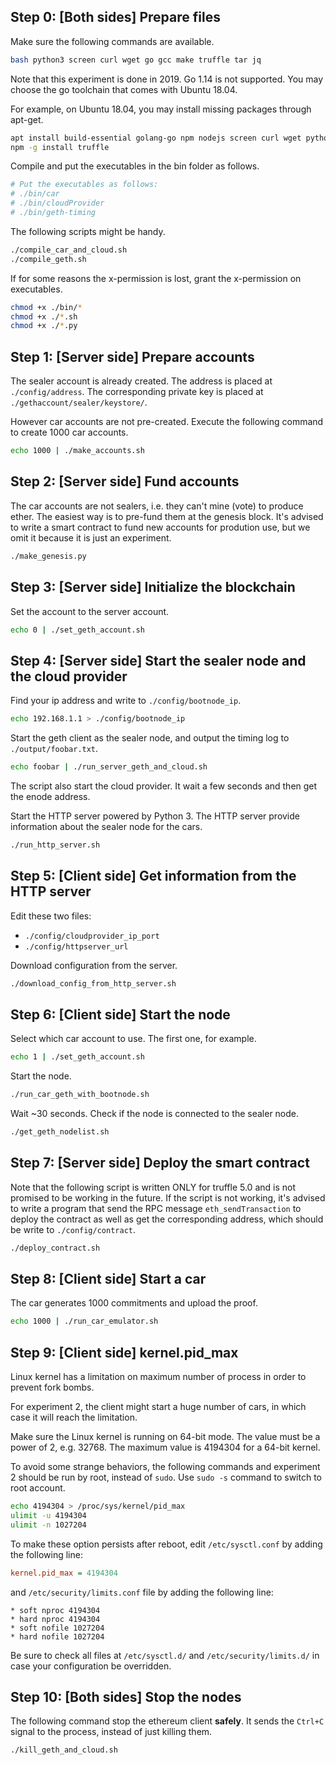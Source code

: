## Step 0: [Both sides] Prepare files
  Make sure the following commands are available.

```bash
bash python3 screen curl wget go gcc make truffle tar jq
```

  Note that this experiment is done in 2019. Go 1.14 is not supported. You may choose the go toolchain that comes with Ubuntu 18.04.

  For example, on Ubuntu 18.04, you may install missing packages through apt-get.

```bash
apt install build-essential golang-go npm nodejs screen curl wget python3 bash tar jq
npm -g install truffle
```

  Compile and put the executables in the bin folder as follows. 

```bash
# Put the executables as follows:
# ./bin/car
# ./bin/cloudProvider
# ./bin/geth-timing
```

  The following scripts might be handy.

```bash
./compile_car_and_cloud.sh
./compile_geth.sh
```

  If for some reasons the x-permission is lost, grant the x-permission on executables.

```bash
chmod +x ./bin/*
chmod +x ./*.sh
chmod +x ./*.py
```

## Step 1: [Server side] Prepare accounts
  The sealer account is already created. The address is placed at `./config/address`. The corresponding private key is placed at `./gethaccount/sealer/keystore/`.

  However car accounts are not pre-created. Execute the following command to create 1000 car accounts. 

```bash
echo 1000 | ./make_accounts.sh
```

## Step 2: [Server side] Fund accounts
  The car accounts are not sealers, i.e. they can't mine (vote) to produce ether. The easiest way is to pre-fund them at the genesis block. It's advised to write a smart contract to fund new accounts for prodution use, but we omit it because it is just an experiment.

```bash
./make_genesis.py
```

## Step 3: [Server side] Initialize the blockchain
  Set the account to the server account.

```bash
echo 0 | ./set_geth_account.sh
```

## Step 4: [Server side] Start the sealer node and the cloud provider

  Find your ip address and write to `./config/bootnode_ip`.

```bash
echo 192.168.1.1 > ./config/bootnode_ip
```

  Start the geth client as the sealer node, and output the timing log to `./output/foobar.txt`.

```bash
echo foobar | ./run_server_geth_and_cloud.sh
```

  The script also start the cloud provider. It wait a few seconds and then get the enode address.

  Start the HTTP server powered by Python 3. The HTTP server provide information about the sealer node for the cars.

```bash
./run_http_server.sh
```

## Step 5: [Client side] Get information from the HTTP server

  Edit these two files:
  - `./config/cloudprovider_ip_port`
  - `./config/httpserver_url`

  Download configuration from the server.

  ```bash
./download_config_from_http_server.sh
  ```


## Step 6: [Client side] Start the node

  Select which car account to use. The first one, for example.
```bash
echo 1 | ./set_geth_account.sh
```

  Start the node.

```bash
./run_car_geth_with_bootnode.sh
```

  Wait ~30 seconds. Check if the node is connected to the sealer node.

```bash
./get_geth_nodelist.sh
```

## Step 7: [Server side] Deploy the smart contract

  Note that the following script is written ONLY for truffle 5.0 and is not promised to be working in the future. If the script is not working, it's advised to write a program that send the RPC message `eth_sendTransaction` to deploy the contract as well as get the corresponding address, which should be write to `./config/contract`.

```bash
./deploy_contract.sh
```


## Step 8: [Client side] Start a car

The car generates 1000 commitments and upload the proof.


```bash
echo 1000 | ./run_car_emulator.sh
```

## Step 9: [Client side] kernel.pid_max

Linux kernel has a limitation on maximum number of process in order to prevent fork bombs.

For experiment 2, the client might start a huge number of cars, in which case it will reach the limitation.

Make sure the Linux kernel is running on 64-bit mode. The value must be a power of 2, e.g. 32768. The maximum value is 4194304 for a 64-bit kernel.

To avoid some strange behaviors, the following commands and experiment 2 should be run by root, instead of `sudo`. Use `sudo -s` command to switch to root account.

```bash
echo 4194304 > /proc/sys/kernel/pid_max
ulimit -u 4194304
ulimit -n 1027204
```

To make these option persists after reboot, edit `/etc/sysctl.conf` by adding the following line:

```ini
kernel.pid_max = 4194304
```

and `/etc/security/limits.conf` file by adding the following line:

```
* soft nproc 4194304
* hard nproc 4194304
* soft nofile 1027204
* hard nofile 1027204
```

Be sure to check all files at `/etc/sysctl.d/` and `/etc/security/limits.d/` in case your configuration be overridden.

## Step 10: [Both sides] Stop the nodes

The following command stop the ethereum client **safely**. It sends the `Ctrl+C` signal to the process, instead of just killing them.

```bash
./kill_geth_and_cloud.sh
```

